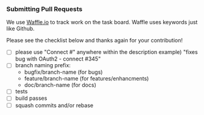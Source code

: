 ### Submitting Pull Requests
We use [Waffle.io](https://waffle.io/ExpressGateway/express-gateway) to track work on the task board. Waffle uses keywords just like Github.

Please see the checklist below and thanks again for your contribution!

- [ ] please use "Connect #<Github Issue>" anywhere within the description
   example) "fixes bug with OAuth2 - connect #345" 
- [ ] branch naming prefix:
  - bugfix/branch-name (for bugs)
  - feature/branch-name (for features/enhancments)
  - doc/branch-name (for docs)
- [ ] tests
- [ ] build passes
- [ ] squash commits and/or rebase